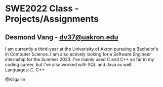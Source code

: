 # SWE2022 Class - Projects/Assignments
## Desmond Vang - dv37@uakron.edu

I am currently a third-year at the Univerisity of Akron pursuing a Bachelor's in Computer Science.
I am also actively looking for a Software Engineer internship for the Summer 2023. 
I've mainly used C and C++ so far in my coding career, but I've also worked with SQL and Java as well.\
Languages: C, C++

@Kilgallin
